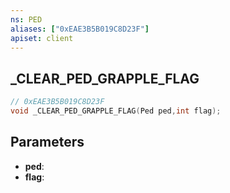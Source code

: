 ```yaml
---
ns: PED
aliases: ["0xEAE3B5B019C8D23F"]
apiset: client
---
```

## _CLEAR_PED_GRAPPLE_FLAG

```c
// 0xEAE3B5B019C8D23F
void _CLEAR_PED_GRAPPLE_FLAG(Ped ped,int flag);
```


## Parameters
* **ped**:
* **flag**:



